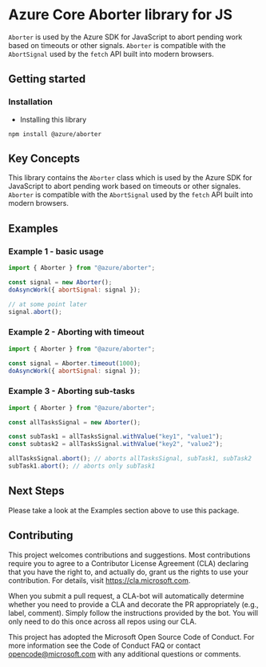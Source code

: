# Azure Core Aborter library for JS

`Aborter` is used by the Azure SDK for JavaScript to abort pending work based on timeouts or other signals. `Aborter` is compatible with the `AbortSignal` used by the `fetch` API built into modern browsers.

## Getting started

### Installation

- Installing this library

```
npm install @azure/aborter
```

## Key Concepts

This library contains the `Aborter` class which is used by the Azure SDK for JavaScript to abort pending
work based on timeouts or other signales.
`Aborter` is compatible with the `AbortSignal` used by the `fetch` API built into modern browsers.

## Examples

### Example 1 - basic usage

```js
import { Aborter } from "@azure/aborter";

const signal = new Aborter();
doAsyncWork({ abortSignal: signal });

// at some point later
signal.abort();
```

### Example 2 - Aborting with timeout

```js
import { Aborter } from "@azure/aborter";

const signal = Aborter.timeout(1000);
doAsyncWork({ abortSignal: signal });
```

### Example 3 - Aborting sub-tasks

```js
import { Aborter } from "@azure/aborter";

const allTasksSignal = new Aborter();

const subTask1 = allTasksSignal.withValue("key1", "value1");
const subtask2 = allTasksSignal.withValue("key2", "value2");

allTasksSignal.abort(); // aborts allTasksSignal, subTask1, subTask2
subTask1.abort(); // aborts only subTask1
```

## Next Steps

Please take a look at the Examples section above to use this package.

## Contributing

This project welcomes contributions and suggestions. Most contributions require you to agree to a Contributor
License Agreement (CLA) declaring that you have the right to, and actually do, grant us the rights to use your
contribution. For details, visit https://cla.microsoft.com.

When you submit a pull request, a CLA-bot will automatically determine whether you need to provide a CLA and
decorate the PR appropriately (e.g., label, comment). Simply follow the instructions provided by the bot.
You will only need to do this once across all repos using our CLA.

This project has adopted the Microsoft Open Source Code of Conduct.
For more information see the Code of Conduct FAQ or contact opencode@microsoft.com with any additional
questions or comments.
